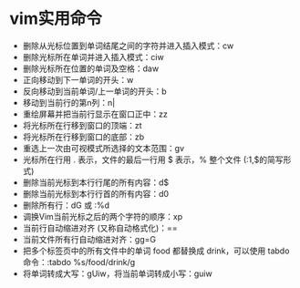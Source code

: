 # vim实用命令

- 删除从光标位置到单词结尾之间的字符并进入插入模式：cw
- 删除光标所在单词并进入插入模式：ciw
- 删除光标所在位置的单词及空格：daw
- 正向移动到下一单词的开头：w
- 反向移动到当前单词/上一单词的开头：b
- 移动到当前行的第n列：n|
- 重绘屏幕并把当前行显示在窗口正中：zz
- 将光标所在行移到窗口的顶端：zt
- 将光标所在行移到窗口的底部：zb
- 重选上一次由可视模式所选择的文本范围：gv
- 光标所在行用 . 表示，文件的最后一行用 $ 表示，% 整个文件 (:1,$的简写形式)
- 删除当前光标到本行行尾的所有内容：d$
- 删除当前光标到本行行首的所有内容：d0
- 删除所有行：dG 或 :%d
- 调换Vim当前光标之后的两个字符的顺序：xp
- 当前行自动缩进对齐 (又称自动格式化)：==
- 当前文件所有行自动缩进对齐：gg=G
- 把多个标签页中的所有文件中的单词 food 都替换成 drink，可以使用 tabdo 命令：:tabdo %s/food/drink/g
- 将单词转成大写：gUiw，将当前单词转成小写：guiw